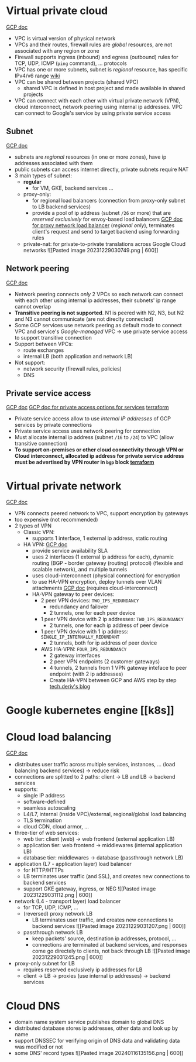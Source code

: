 # Virtual private cloud
[GCP doc](https://cloud.google.com/vpc/docs/vpc)
- VPC is virtual version of physical network
- VPCs and their routes, firewall rules are *global* resources, are not associated with any region or zone
- Firewall supports ingress (inbound) and egress (outbound) rules for TCP, UDP, ICMP (`ping` command), ... protocols
- VPC has one or more subnets, subnet is *regional* resource, has specific IPv4/v6 range [wiki](https://en.wikipedia.org/wiki/Subnet)
- VPC can be shared between projects (shared VPC)
	- shared VPC is defined in host project and made available in shared projects
- VPC can connect with each other with virtual private network (VPN), cloud interconnect, network peering using internal ip addresses. VPC can connect to Google's service by using private service access
## Subnet
[GCP doc](https://cloud.google.com/vpc/docs/subnets)
- subnets are *regional* resources (in one or more zones), have ip addresses associated with them
- public subnets can access internet directly, private subnets require NAT
- 3 main types of subnet:
	- **regular**
		- for VM, GKE, backend services ...
	- proxy-only:
		- for regional load balancers (connection from proxy-only subnet to LB backend services)
		- provide a pool of ip address (subnet `/26` or more) that are *reserved exclusively* for envoy-based load balancers [GCP doc for proxy network load balancer](https://cloud.google.com/load-balancing/docs/proxy-network-load-balancer) (*regional only*), terminates client's request and send to target backend using forwarding rules
	- private-nat: for private-to-private translations across Google Cloud networks
![[Pasted image 20231229030749.png | 600]]
## Network peering
[GCP doc](https://cloud.google.com/vpc/docs/vpc-peering)
- Network peering connects *only* 2 VPCs so each network can connect with each other using internal ip addresses, their subnets' ip range cannot overlap
- **Transitive peering is not supported**. N1 is peered with N2, N3, but N2 and N3 cannot communicate (are not direclty connected)
- Some GCP services use network peering as default mode to connect VPC and service's *Google-managed* VPC -> use private service access to support transitive connection
- Support between VPCs:
	- route exchanges
	- internal LB (both application and network LB)
- Not support:
	- network security (firewall rules, policies)
	- DNS
## Private service access
[GCP doc](https://cloud.google.com/vpc/docs/private-services-access)
[GCP doc for private access options for services](https://cloud.google.com/vpc/docs/private-access-options)
[terraform](https://registry.terraform.io/providers/hashicorp/google/latest/docs/resources/service_networking_connection)
- Private service access allow to use *internal IP addresses* of GCP services by private connections
- Private service access uses network peering for connection
- Must allocate internal ip address (subnet `/16` to `/24`) to VPC (allow transitive connection)
- **To support on-premises or other cloud connectivity through VPN or Cloud interconnect, allocated ip address for private service address must be advertised by VPN router in `bgp` block [terraform](https://registry.terraform.io/providers/hashicorp/google/latest/docs/resources/compute_router#bgp)**
# Virtual private network
[GCP doc](https://cloud.google.com/network-connectivity/docs/vpn/concepts/overview)
- VPN connects peered network to VPC, support encryption by gateways
- too expensive (not recommended)
- 2 types of VPN
	- Classic VPN:
		- supports 1 interface, 1 external ip address, static routing
	- HA VPN:
		[GCP doc](https://cloud.google.com/network-connectivity/docs/vpn/concepts/topologies)
		- provide service availability SLA
		- uses 2 interfaces (1 external ip address for each), dynamic routing (BGP - border gateway (routing) protocol) (flexible and scalable network), and multiple tunnels
		- uses cloud-interconnect (physical connection) for encryption
		- to use HA-VPN encryption, deploy tunnels over VLAN attachments [GCP doc](https://cloud.google.com/network-connectivity/docs/interconnect/concepts/ha-vpn-interconnect) (requires cloud-interconnect)
		- HA-VPN gateway to peer devices:
			- 2 peer VPN devices: `TWO_IPS_REDUNDANCY`
				- redundancy and failover
				- 2 tunnels, one for each peer device
			- 1 peer VPN device with 2 ip addresses: `TWO_IPS_REDUNDANCY`
				- 2 tunnels, one for each ip address of peer device
			- 1 peer VPN device with 1 ip address: `SINGLE_IP_INTERNALLY_REDUNDANT`
				- 2 tunnels, both for ip address of peer device
			- AWS HA-VPN: `FOUR_IPS_REDUNDANCY`
				- 2 gateway interfaces
				- 2 peer VPN endpoints (2 customer gateways)
				- 4 tunnels, 2 tunnels from 1 VPN gateway inteface to peer endpoint (with 2 ip addresses)
				- Create HA-VPN between GCP and AWS step by step [tech.deriv's blog](https://tech.deriv.com/aws-gcp-ha-site-to-site-vpn/)
# Google kubernetes engine [[k8s]]
# Cloud load balancing
[GCP doc](https://cloud.google.com/load-balancing/docs/load-balancing-overview)
- distributes user traffic across multiple services, instances, ... (load balancing backend services) -> reduce risk
- connections are splitted to 2 paths: client -> LB and LB -> backend services
- supports:
	- single IP address
	- software-defined
	- seamless autoscaling
	- L4/L7, internal (inside VPC)/external, regional/global load balancing
	- TLS termination
	- cloud CDN, cloud armor, ...
- three-tier of web services:
	- web tier: client (web) -> web frontend (external application LB)
	- application tier: web frontend -> middlewares (internal application LB)
	- database tier: middlewares -> database (passthrough network LB)
- application (L7 - application layer) load balancer
	- for HTTP/HTTPs
	- LB terminates user traffic (and SSL), and creates new connections to backend services
	- support GKE gateway, ingress, or NEG
![[Pasted image 20231229031112.png | 600]]
- network (L4 - transport layer) load balancer
	- for TCP, UDP, ICMP, ...
	- (reversed) proxy network LB
		- LB terminates user traffic, and creates new connections to backend services
			![[Pasted image 20231229031207.png | 600]]
	- passthrough network LB
		 - keep packets' source, destination ip addresses, protocol, ...
		 - connections are terminated at backend services, and responses come go directely to clients, not back through LB
			 ![[Pasted image 20231229031245.png | 600]]
- proxy-only subnet for LB
	- requires reserved exclusively ip addresses for LB
	- client -> LB -> proxies (use internal ip addresses) -> backend services
# Cloud DNS
- domain name system service publishes domain to global DNS
- distributed database stores ip addresses, other data and look up by name
- support DNSSEC for verifying origin of DNS data and validating data was modified or not
- some DNS' record types
![[Pasted image 20240116135156.png | 600]]